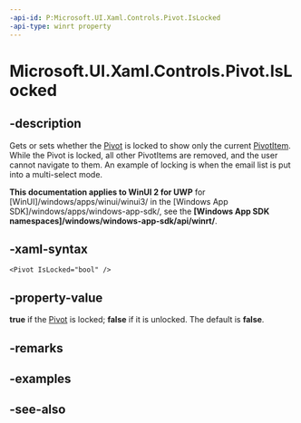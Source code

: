 ```yaml
---
-api-id: P:Microsoft.UI.Xaml.Controls.Pivot.IsLocked
-api-type: winrt property
---
```


<!-- Property syntax
public bool IsLocked { get;  set; }
-->

# Microsoft.UI.Xaml.Controls.Pivot.IsLocked

## -description
Gets or sets whether the [Pivot](pivot.md) is locked to show only the current [PivotItem](pivotitem.md). While the Pivot is locked, all other PivotItems are removed, and the user cannot navigate to them. An example of locking is when the email list is put into a multi-select mode.

**This documentation applies to WinUI 2 for UWP** for [WinUI]/windows/apps/winui/winui3/ in the [Windows App SDK]/windows/apps/windows-app-sdk/, see the **[Windows App SDK namespaces]/windows/windows-app-sdk/api/winrt/**.

## -xaml-syntax
```xaml
<Pivot IsLocked="bool" />
```


## -property-value
**true** if the [Pivot](pivot.md) is locked; **false** if it is unlocked. The default is **false**.

## -remarks

## -examples

## -see-also
